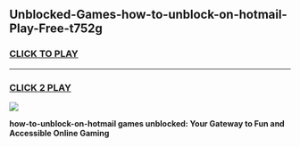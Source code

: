 
## Unblocked-Games-how-to-unblock-on-hotmail-Play-Free-t752g
<h3>
<a href="https://premium76.site?title=how-to-unblock-on-hotmail&ref=21A">CLICK TO PLAY</a></h3>
<hr>

<h3>
<a href="https://premium76.site?title=how-to-unblock-on-hotmail&ref=21A">CLICK 2 PLAY</a>
  
</h3>

<a href="https://premium76.site?title=how-to-unblock-on-hotmail&ref=21A"><img src="https://clearcache.store/games.png"></a>


**how-to-unblock-on-hotmail games unblocked: Your Gateway to Fun and Accessible Online Gaming**
